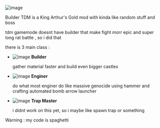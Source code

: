 ![image](https://user-images.githubusercontent.com/70310191/209602205-fe283bed-ac49-4343-998e-9d5e60776b0c.png)

Builder TDM is a King Arthur's Gold mod with kinda like random stuff and boss

tdm gamemode doesnt have builder that make fight morr epic and super long rat battle , so i did that

there is 3 main class :

- ![image](https://user-images.githubusercontent.com/70310191/209602787-1b5bb277-f9b2-4d2a-bc13-c247505b4c88.png) **Builder**

  gather material faster and build even bigger castles


- ![image](https://user-images.githubusercontent.com/70310191/209602677-d5e38755-51d0-4081-a7ae-b56a8bcec0d8.png) **Enginer**

  do what most enginer do like massive genocide using hammer and crafting automated bomb arrow launcher
  

  
- ![image](https://user-images.githubusercontent.com/70310191/209602717-727dca4d-49d0-4c1b-afe6-853c46021218.png) **Trap Master** 

  i didnt work on this yet, so i maybe like spawn trap or something






Warning : my code is spaghetti
